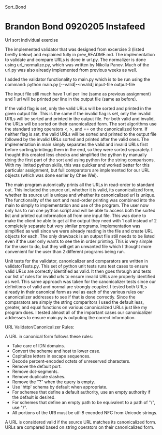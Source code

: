 Sort_Bond

Brandon Bond
0920205
Instafeed
=========

Url sort individual exercise

The implemented validator that was designed from excercise 3 (listed breifly
below) and explained fully in prev_README.md. The implementation to validate
and compare URLs is done in url.py. The normalizer is done using 
url_normalize.py, which was written by Nikolia Panov. Much of the url.py
was also already implemented from previous weeks as well.

I added the validator functionality to  main.py which is to be run
using the command:
  python main.py [--valid|--invalid] input-file output-file

The input file still much have 1 url per line (same as previous assignment)
and 1 url will be printed per line in the output file (same as before). 

If the valid flag is set, only the valid URLs will be sorted and printed
in the given output file. This is the same if the invalid flag is set, only 
the invalid URLs will be sorted and printed in the output file. For both
valid and invalid, the URLs will be sorted on their canonicalized form. The 
sort algorithms use the standard string operators <, >, and == on the 
canonicalized form. If neither flag is set, the valid URLs will be sorted
and printed to the output file followed by the invalid URLs sorted and printed
after the valid ones. The implementation in main simply separates the 
valid and invalid URLs first before sorting/printingg them in the end, so they
were sorted separately. I thought this created less checks and simplified
the python by manually doing the first part of the sort and using python
for the string comparisons. With my limited python skills, this was quicker
and worked better for this particular assignment, but full comparators
are implemented for our URL objects (which was done earlier by Chee Wei).

The  main program automically prints all the URLs in read-order to standard out.
This included the source url, whether it is valid, its canonicalized form,
whether its source url is unique and whether its canonicalized url is unique.
The functionality of the sort and read-order printing was combined into the main
to simply to implementation and use of the program. The user now only has to run
one python script and will be able to access both the sorted list and printed
out information all from one input file. This was done to make the client be
able to get al the output they need with 1 call instead of 2 completely separate
but very similar programs. Implementation was simplified as well since we
were already reading in the file and create URL objects for each. The only 
drawback is an output file still needs to be listed even if the user only
wants to see the in order printing. This is very simple for the user to do,
but they will get an unwanted file which I thought more convenient for the user
than 2 different programs being run.

Unit tests for the validator, canonicalizer and comparators are written in 
validatorTests.py. This set of python unit tests runs test cases to ensure
valid URLs are correctly identified as valid. It then goes through and tests
our list of rules for invalid urls to ensure invalid URLs are properly
identified as well. This same approach was taken for the canonicalizer tests
since our definitions of valid and normal are strongly coupled. I tested
both URLs already in their canonical form as wel as each of the various rules
our canonicalizer addresses to see if that is done correctly. Since the
comparators are simply the string comparitors I used the default less, greater,
and equal functions on various canonicalized URLs just like my program does.
I tested almost all of the important cases our canonicalizer addresses to
ensure main.py is outputing the correct information.

URL Validator/Canonicalizer Rules:

A URL in canonical form follows these rules:
<ul>
  <li>Take care of IDN domains.
  <li>Convert the scheme and host to lower case.</li>
  <li>Capitalize letters in escape sequences.</li>
  <li>Decode percent-encoded octets of unreserved characters.</li>
  <li>Remove the default port.</li>
  <li>Remove dot-segments.</li>
  <li>Remove duplicate slashes.</li>
  <li>Remove the "?" when the query is empty.</li>
  <li>Use 'http' schema by default when appropriate.</li>
  <li>For schemes that define a default authority, use an empty authority if the default is desired.</li>
  <li>For schemes that define an empty path to be equivalent to a path of "/", use "/".</li>
  <li>All portions of the URI must be utf-8 encoded NFC from Unicode strings.</li>
</ul>

A URL is considered valid if the source URL matches its canonicalized form.
URLs are compared based on string operators on their canonicalized form.